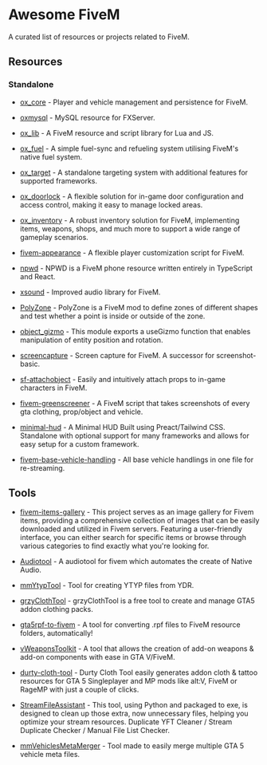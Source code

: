 # Awesome FiveM

A curated list of resources or projects related to FiveM.

## Resources

### Standalone

- [ox_core](https://github.com/CommunityOx/ox_core) - Player and vehicle management and persistence for FiveM.

- [oxmysql](https://github.com/CommunityOx/oxmysql) - MySQL resource for FXServer.

- [ox_lib](https://github.com/CommunityOx/ox_lib) - A FiveM resource and script library for Lua and JS.

- [ox_fuel](https://github.com/CommunityOx/ox_fuel) - A simple fuel-sync and refueling system utilising FiveM's native fuel system.

- [ox_target](https://github.com/CommunityOx/ox_target) - A standalone targeting system with additional features for supported frameworks.

- [ox_doorlock](https://github.com/CommunityOx/ox_doorlock) - A flexible solution for in-game door configuration and access control, making it easy to manage locked areas.

- [ox_inventory](https://github.com/CommunityOx/ox_inventory) - A robust inventory solution for FiveM, implementing items, weapons, shops, and much more to support a wide range of gameplay scenarios.

- [fivem-appearance](https://github.com/pedr0fontoura/fivem-appearance) - A flexible player customization script for FiveM.

- [npwd](https://github.com/project-error/npwd) - NPWD is a FiveM phone resource written entirely in TypeScript and React.

- [xsound](https://github.com/Xogy/xsound) - Improved audio library for FiveM.

- [PolyZone](https://github.com/mkafrin/PolyZone) - PolyZone is a FiveM mod to define zones of different shapes and test whether a point is inside or outside of the zone.

- [object_gizmo](https://github.com/DemiAutomatic/object_gizmo) - This module exports a useGizmo function that enables manipulation of entity position and rotation.

- [screencapture](https://github.com/itschip/screencapture) - Screen capture for FiveM. A successor for screenshot-basic.

- [sf-attachobject](https://github.com/scriptforge-gg/sf-attachobject) - Easily and intuitively attach props to in-game characters in FiveM.

- [fivem-greenscreener](https://github.com/Bentix-cs/fivem-greenscreener) - A FiveM script that takes screenshots of every gta clothing, prop/object and vehicle.

- [minimal-hud](https://github.com/ThatMadCap/minimal-hud) - A Minimal HUD Built using Preact/Tailwind CSS. Standalone with optional support for many frameworks and allows for easy setup for a custom framework.

- [fivem-base-vehicle-handling](https://github.com/jgscripts/fivem-base-vehicle-handling) - All base vehicle handlings in one file for re-streaming.

## Tools

- [fivem-items-gallery](https://github.com/bitc0de/fivem-items-gallery) - This project serves as an image gallery for Fivem items, providing a comprehensive collection of images that can be easily downloaded and utilized in Fivem servers. Featuring a user-friendly interface, you can either search for specific items or browse through various categories to find exactly what you're looking for.

- [Audiotool](https://github.com/Renewed-Scripts/Audiotool) - A audiotool for fivem which automates the create of Native Audio.

- [mmYtypTool](https://github.com/mmleczek/mmYtypTool) - Tool for creating YTYP files from YDR.

- [grzyClothTool](https://github.com/grzybeek/grzyClothTool) - grzyClothTool is a free tool to create and manage GTA5 addon clothing packs.

- [gta5rpf-to-fivem](https://github.com/Avenze/rpf2fivem-repository) - A tool for converting .rpf files to FiveM resource folders, automatically!

- [vWeaponsToolkit](https://github.com/rubbertoe98/vWeaponsToolkit) - A tool that allows the creation of add-on weapons & add-on components with ease in GTA V/FiveM.

- [durty-cloth-tool](https://github.com/DurtyFree/durty-cloth-tool) - Durty Cloth Tool easily generates addon cloth & tattoo resources for GTA 5 Singleplayer and MP mods like alt:V, FiveM or RageMP with just a couple of clicks.

- [StreamFileAssistant](https://github.com/st860923/StreamFileAssistant) - This tool, using Python and packaged to exe, is designed to clean up those extra, now unnecessary files, helping you optimize your stream resources. Duplicate YFT Cleaner / Stream Duplicate Checker / Manual File List Checker.

- [mmVehiclesMetaMerger](https://github.com/mmleczek/mmVehiclesMetaMerger) - Tool made to easily merge multiple GTA 5 vehicle meta files.
